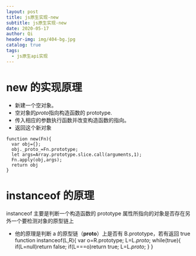 ```yaml
---
layout: post
title: js原生实现-new
subtitle: js原生实现-new
date: 2020-05-17
author: Qi
header-img: img/404-bg.jpg
catalog: true
tags:
  - js原生api实现
---
```


# new 的实现原理

- 新建一个空对象。
- 空对象的*proto*指向构造函数的 prototype.
- 传入相应的参数执行函数并改变构造函数的指向。
- 返回这个新对象

```
function new(Fn){
  var obj={};
  obj._proto_=Fn.prototype;
  let args=Array.prototype.slice.call(arguments,1);
  Fn.apply(obj,args);
  return obj
}
```

# instanceof 的原理

instanceof 主要是判断一个构造函数的 prototype 属性所指向的对象是否存在另外一个要检测对象的原型链上

- 他的原理是判断 a 的原型链（**proto**）上是否有 B.prototype，若有返回 true
  function instanceof(L,R){
  var o=R.prototype;
  L=L._proto_;
  while(true){
  if(L=null)return false;
  if(L===o)return true;
  L=L._proto_;
  }
  }
